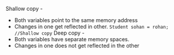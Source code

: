 Shallow copy -
- Both variables point to the same memory address
- Changes in one get reflected in other.
`Student sohan = rohan; //Shallow copy`
Deep copy -
- Both variables have separate memory spaces.
- Changes in one does not get reflected in the other